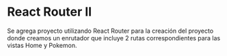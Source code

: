 # React Router II

Se agrega proyecto utilizando React Router para la creación del proyecto donde creamos un enrutador que incluye 2 rutas correspondientes para las vistas Home y Pokemon.
